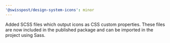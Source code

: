 ```yaml
---
'@swisspost/design-system-icons': minor
---
```


Added SCSS files which output icons as CSS custom properties. These files are now included in the published package and can be imported in the project using Sass.
